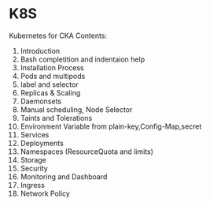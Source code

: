 # K8S
Kubernetes for CKA
Contents:
1.  Introduction
2.  Bash completition and indentaion help
3.  Installation Process
4.  Pods and multipods
5.  label and selector
6.  Replicas & Scaling
7.  Daemonsets
8.  Manual scheduling, Node Selector
9.  Taints and Tolerations
10. Environment Variable from plain-key,Config-Map,secret
11. Services
12. Deployments
13. Namespaces (ResourceQuota  and limits)
14. Storage
15. Security
16. Monitoring and Dashboard
17. Ingress
18. Network Policy
